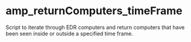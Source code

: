 # amp_returnComputers_timeFrame
Script to iterate through EDR computers and return computers that have been seen inside or outside a specified time frame.
